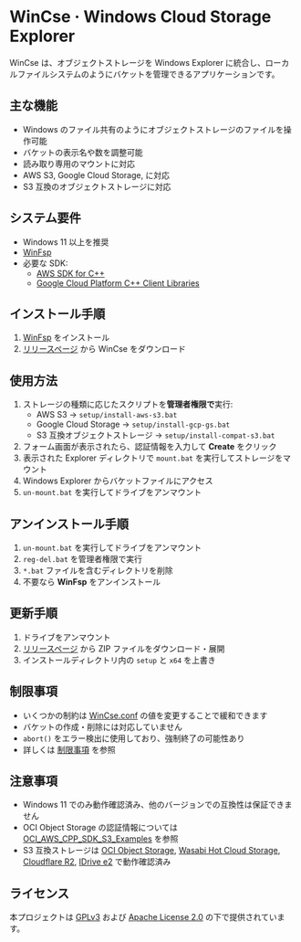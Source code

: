 # WinCse &middot; Windows Cloud Storage Explorer

WinCse は、オブジェクトストレージを Windows Explorer に統合し、ローカルファイルシステムのようにバケットを管理できるアプリケーションです。

## 主な機能
- Windows のファイル共有のようにオブジェクトストレージのファイルを操作可能  
- バケットの表示名や数を調整可能  
- 読み取り専用のマウントに対応  
- AWS S3, Google Cloud Storage, に対応  
- S3 互換のオブジェクトストレージに対応  

## システム要件
- Windows 11 以上を推奨  
- [WinFsp](http://www.secfs.net/winfsp/)  
- 必要な SDK:  
  - [AWS SDK for C++](https://github.com/aws/aws-sdk-cpp)  
  - [Google Cloud Platform C++ Client Libraries](https://github.com/googleapis/google-cloud-cpp)  

## インストール手順
1. [WinFsp](https://winfsp.dev/rel/) をインストール  
2. [リリースページ](https://github.com/cbh34680/WinCse/releases) から WinCse をダウンロード  

## 使用方法
1. ストレージの種類に応じたスクリプトを**管理者権限で**実行:  
   - AWS S3 &rarr; `setup/install-aws-s3.bat`  
   - Google Cloud Storage &rarr; `setup/install-gcp-gs.bat`  
   - S3 互換オブジェクトストレージ &rarr; `setup/install-compat-s3.bat`  
2. フォーム画面が表示されたら、認証情報を入力して **Create** をクリック  
3. 表示された Explorer ディレクトリで `mount.bat` を実行してストレージをマウント  
4. Windows Explorer からバケットファイルにアクセス  
5. `un-mount.bat` を実行してドライブをアンマウント  

## アンインストール手順
1. `un-mount.bat` を実行してドライブをアンマウント  
2. `reg-del.bat` を管理者権限で実行  
3. `*.bat` ファイルを含むディレクトリを削除  
4. 不要なら **WinFsp** をアンインストール  

## 更新手順
1. ドライブをアンマウント  
2. [リリースページ](https://github.com/cbh34680/WinCse/releases) から ZIP ファイルをダウンロード・展開  
3. インストールディレクトリ内の `setup` と `x64` を上書き  

## 制限事項
- いくつかの制約は [WinCse.conf](./doc/conf-example.txt) の値を変更することで緩和できます  
- バケットの作成・削除には対応していません  
- `abort()` をエラー検出に使用しており、強制終了の可能性あり  
- 詳しくは [制限事項](./doc/limitations-ja.md) を参照  

## 注意事項
- Windows 11 でのみ動作確認済み、他のバージョンでの互換性は保証できません  
- OCI Object Storage の認証情報については [OCI_AWS_CPP_SDK_S3_Examples](https://github.com/tonymarkel/OCI_AWS_CPP_SDK_S3_Examples) を参照  
- S3 互換ストレージは [OCI Object Storage](./doc/example-oci.png), [Wasabi Hot Cloud Storage](./doc/example-wasabi.png), [Cloudflare R2](./doc/example-cloudflare.png), [IDrive e2](./doc/example-idrive.png) で動作確認済み  

## ライセンス
本プロジェクトは [GPLv3](https://www.gnu.org/licenses/gpl-3.0.html) および [Apache License 2.0](https://www.apache.org/licenses/LICENSE-2.0) の下で提供されています。
